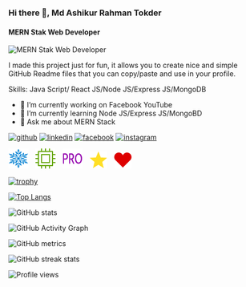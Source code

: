 ### Hi there 👋, Md Ashikur Rahman Tokder
#### MERN Stak Web Developer
![MERN Stak Web Developer](https://z-p3-scontent.fdac12-1.fna.fbcdn.net/v/t1.6435-9/117201243_2822331948001044_5361984060419603115_n.jpg?stp=dst-jpg_s960x960&_nc_cat=100&ccb=1-7&_nc_sid=e3f864&_nc_eui2=AeHlFwqwyaVaOKkj3rIVBJ3iqNCU-mJp48Oo0JT6Ymnjw92bB2gfvnaNIQG_mldfHmG7gcf0bdk6zLPyGlnsAhHT&_nc_ohc=FAjnuaTMRFoAX-V7us8&_nc_ht=z-p3-scontent.fdac12-1.fna&oh=00_AfDMukRzPmJvOaDb93Uw1lqOZ62LuIXAc2nf3jSHL-3k0w&oe=650E998F)

I made this project just for fun, it allows you to create nice and simple GitHub Readme files that you can copy/paste and use in your profile.

Skills: Java Script/ React JS/Node JS/Express JS/MongoDB

- 🔭 I’m currently working on Facebook YouTube 
- 🌱 I’m currently learning Node JS/Express JS/MongoBD 
- 💬 Ask me about MERN Stack  


[<img src='https://cdn.jsdelivr.net/npm/simple-icons@3.0.1/icons/github.svg' alt='github' height='40'>](https://github.com/https://github.com/AshikTokder)  [<img src='https://cdn.jsdelivr.net/npm/simple-icons@3.0.1/icons/linkedin.svg' alt='linkedin' height='40'>](https://www.linkedin.com/in/www.linkedin.com/in/ashiktokder1919/)  [<img src='https://cdn.jsdelivr.net/npm/simple-icons@3.0.1/icons/facebook.svg' alt='facebook' height='40'>](https://www.facebook.com/https://github.com/AshikTokder)  [<img src='https://cdn.jsdelivr.net/npm/simple-icons@3.0.1/icons/instagram.svg' alt='instagram' height='40'>](https://www.instagram.com/https://instagram.com/ashiktokder1919?igshid=ZDdkNTZiNTM=/)  

<a href='https://archiveprogram.github.com/'><img src='https://raw.githubusercontent.com/acervenky/animated-github-badges/master/assets/acbadge.gif' width='40' height='40'></a> <a href='https://docs.github.com/en/developers'><img src='https://raw.githubusercontent.com/acervenky/animated-github-badges/master/assets/devbadge.gif' width='40' height='40'></a> <a href='https://github.com/pricing'><img src='https://raw.githubusercontent.com/acervenky/animated-github-badges/master/assets/pro.gif' width='40' height='40'></a> <a href='https://stars.github.com/'><img src='https://raw.githubusercontent.com/acervenky/animated-github-badges/master/assets/starbadge.gif' width='35' height='35'></a> <a href='https://docs.github.com/en/github/supporting-the-open-source-community-with-github-sponsors'><img src='https://raw.githubusercontent.com/acervenky/animated-github-badges/master/assets/sponsorbadge.gif' width='35' height='35'></a> 

[![trophy](https://github-profile-trophy.vercel.app/?username=https://github.com/AshikTokder)](https://github.com/ryo-ma/github-profile-trophy)

[![Top Langs](https://github-readme-stats.vercel.app/api/top-langs/?username=https://github.com/AshikTokder)](https://github.com/anuraghazra/github-readme-stats)

![GitHub stats](https://github-readme-stats.vercel.app/api?username=https://github.com/AshikTokder&show_icons=true&count_private=true)  

![GitHub Activity Graph](https://activity-graph.herokuapp.com/graph?username=https://github.com/AshikTokder)  

![GitHub metrics](https://metrics.lecoq.io/https://github.com/AshikTokder)  

![GitHub streak stats](https://streak-stats.demolab.com/?user=https://github.com/AshikTokder)  

![Profile views](https://gpvc.arturio.dev/https://github.com/AshikTokder)  
